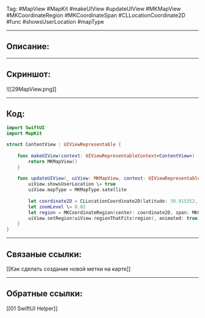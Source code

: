 Tag: #MapView #MapKit #makeUIView #updateUIView #MKMapView #MKCoordinateRegion #MKCoordinateSpan #CLLocationCoordinate2D #func #showsUserLocation #mapType

---
## Описание:


---
## Скриншот:
![[29MapView.png]]

---
## Код:

``` swift
import SwiftUI
import MapKit

struct ContentView : UIViewRepresentable {
    
    func makeUIView(context: UIViewRepresentableContext<ContentView>) -> MKMapView {
        return MKMapView()
    }
    
    func updateUIView(_ uiView: MKMapView, context: UIViewRepresentableContext<ContentView>) {
        uiView.showsUserLocation \= true
        uiView.mapType = MKMapType.satellite
        
        let coordinate2D = CLLocationCoordinate2D(latitude: 39.915352, longitude: 116.397105)
        let zoomLevel \= 0.02
        let region = MKCoordinateRegion(center: coordinate2D, span: MKCoordinateSpan(latitudeDelta: zoomLevel, longitudeDelta: zoomLevel))
        uiView.setRegion(uiView.regionThatFits(region), animated: true)
    }
}

```

---
## Связаные ссылки:
[[Как сделать создание новой метки на карте]]

---
## Обратные ссылки:
[[01 SwiftUI Helper]]